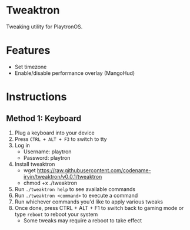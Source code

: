 # Tweaktron

Tweaking utility for PlaytronOS.

# Features

- Set timezone
- Enable/disable performance overlay (MangoHud)

# Instructions

## Method 1: Keyboard

1. Plug a keyboard into your device
2. Press `CTRL + ALT + F3` to switch to tty
3. Log in
    - Username: playtron
    - Password: playtron
4. Install tweaktron
    - wget https://raw.githubusercontent.com/codename-irvin/tweaktron/v0.0.1/tweaktron
    - chmod +x ./tweaktron
5. Run `./tweaktron help` to see available commands
6. Run `./tweaktron <command>` to execute a command
7. Run whichever commands you'd like to apply various tweaks
8. Once done, press CTRL + ALT + F1 to switch back to gaming mode or type `reboot` to reboot your system
    - Some tweaks may require a reboot to take effect
